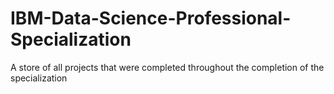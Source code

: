 # IBM-Data-Science-Professional-Specialization
A store of all projects that were completed throughout the completion of the specialization
